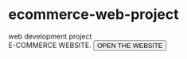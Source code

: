 # ecommerce-web-project
web development project   
E-COMMERCE WEBSITE.
<button onclick="window.location.href='firstpage.html'">OPEN THE WEBSITE</button>
